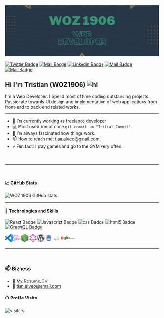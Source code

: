 [![Woz's GitHub Banner](./assets/WOZ1906.png)](https://.dev)

[![Twitter Badge](https://img.shields.io/badge/-Twitter-1ca0f1?style=flat&labelColor=1ca0f1&logo=twitter&logoColor=white&link=https://twitter.com/tristianpitogo)](https://twitter.com/TristianPitogo) [![Mail Badge](https://img.shields.io/badge/YouTube-e74c3c?style=flat&labelColor=e74c3c&logo=youtube&logoColor=white)](https://youtube.com/tristianpitogo) [![Linkedin Badge](https://img.shields.io/badge/-LinkedIn-0e76a8?style=flat&labelColor=0e76a8&logo=linkedin&logoColor=white)](https://www.linkedin.com/in/tristianpitogo/) [![Mail Badge](https://img.shields.io/badge/-Instagram-e84393?style=flat&labelColor=e84393&logo=instagram&logoColor=white)](https://instagram.com/tristianpitogo) [![Mail Badge](https://img.shields.io/badge/-Gmail-c0392b?style=flat&labelColor=c0392b&logo=gmail&logoColor=white)](mailto:tian.alveo@gmail.com)

## Hi I'm Tristian (WOZ1906) <img src="https://user-images.githubusercontent.com/1303154/88677602-1635ba80-d120-11ea-84d8-d263ba5fc3c0.gif" width="28px" alt="hi">

I'm a Web Developer. I Spend most of time coding outstanding projects. Passionate towards UI design and implementation of web applications from front-end to back-end related works.


---

- 🔭 I’m currently working as freelance developer
- :computer: Most used line of code `git commit -m "Initial Commit"`
- 🤔 I’m always fascinated how things work.
- 📫 How to reach me: tian.alveo@gmail.com.
- ⚡ Fun fact: I play games and go to the GYM very often.

&nbsp;

<hr color="#273849">
&nbsp;

#### &#x1f4c8; GitHub Stats
![WOZ 1906 GitHub stats](https://github-readme-stats.vercel.app/api?username=WOZ1906&theme=vue-dark&hide=contribs,prs)
<hr color="#273849">

####  💼 Technologies and Skills

[![React Badge](https://img.shields.io/badge/-React-61DBFB?style=for-the-badge&labelColor=black&logo=react&logoColor=61DBFB)](#) [![Javascript Badge](https://img.shields.io/badge/-Javascript-F0DB4F?style=for-the-badge&labelColor=black&logo=javascript&logoColor=F0DB4F)](#) [![css Badge](https://img.shields.io/badge/CSS-254BDD?style=for-the-badge&labelColor=black&logo=css3&logoColor=254BDD)](#) [![html5 Badge](https://img.shields.io/badge/-HTML-DD4B25?style=for-the-badge&labelColor=black&logo=html5&logoColor=DD4B25)](#) [![GraphQL Badge](https://img.shields.io/badge/-GraphQl-e535ab?style=for-the-badge&labelColor=black&logo=node.js&logoColor=e535ab)](#)


<img align="left" alt="Visual Studio Code" width="26px" src="https://raw.githubusercontent.com/github/explore/80688e429a7d4ef2fca1e82350fe8e3517d3494d/topics/visual-studio-code/visual-studio-code.png" />

<img align="left" alt="Sass" width="26px" src="https://raw.githubusercontent.com/github/explore/80688e429a7d4ef2fca1e82350fe8e3517d3494d/topics/sass/sass.png"/>

<img align="left" alt="Node.js" width="26px" src="https://raw.githubusercontent.com/github/explore/80688e429a7d4ef2fca1e82350fe8e3517d3494d/topics/nodejs/nodejs.png" />

<img align="left" alt="GraphQL" width="26px" src="https://raw.githubusercontent.com/github/explore/80688e429a7d4ef2fca1e82350fe8e3517d3494d/topics/graphql/graphql.png" />

<img align="left" alt="WordPress" width="26px" src="https://raw.githubusercontent.com/github/explore/80688e429a7d4ef2fca1e82350fe8e3517d3494d/topics/wordpress/wordpress.png" />

<img align="left" alt="SQL" width="26px" src="https://raw.githubusercontent.com/github/explore/80688e429a7d4ef2fca1e82350fe8e3517d3494d/topics/sql/sql.png" />

<img align="left" alt="MySQL" width="26px" src="https://raw.githubusercontent.com/github/explore/80688e429a7d4ef2fca1e82350fe8e3517d3494d/topics/mysql/mysql.png" />

<img align="left" alt="Git" width="26px" src="https://raw.githubusercontent.com/github/explore/80688e429a7d4ef2fca1e82350fe8e3517d3494d/topics/git/git.png" />

<img align="left" alt="MongoDB" width="26px" src="https://raw.githubusercontent.com/github/explore/80688e429a7d4ef2fca1e82350fe8e3517d3494d/topics/mongodb/mongodb.png" />

<br />
<br />
<hr color="#273849">

&nbsp;


### 📫 Bizness
- :paperclip: [My Resume/CV](https://github.com/ipenywis/ipenywis/blob/master/resumes/X)
- :email: tian.alveo@gmail.com


#### 📺 Profile Visits 

![visitors](https://visitor-badge.glitch.me/badge?page_id=ipenywis.ipenywis)

